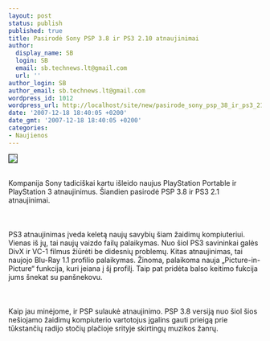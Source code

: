 ```yaml
---
layout: post
status: publish
published: true
title: Pasirodė Sony PSP 3.8 ir PS3 2.10 atnaujinimai
author:
  display_name: SB
  login: SB
  email: sb.technews.lt@gmail.com
  url: ''
author_login: SB
author_email: sb.technews.lt@gmail.com
wordpress_id: 1012
wordpress_url: http://localhost/site/new/pasirode_sony_psp_38_ir_ps3_210_atnaujinimai/
date: '2007-12-18 18:40:05 +0200'
date_gmt: '2007-12-18 18:40:05 +0200'
categories:
- Naujienos
---
```

<div class="imgright"><img src="http://tbn0.google.com/images?q=tbn:wjwB5i92sFNd_M:http://afcommercepro.com/withupgrades/images/Sony_logo0506.jpg" border="1"></div>
<p><br>Kompanija Sony tadiciškai kartu išleido naujus PlayStation Portable ir PlayStation 3 atnaujinimus. Šiandien pasirodė PSP 3.8 ir PS3 2.1 atnaujinimai.<br />
<br><br />
<br>PS3 atnaujinimas įveda keletą naujų savybių šiam žaidimų kompiuteriui. Vienas iš jų, tai naujų vaizdo failų palaikymas. Nuo šiol PS3 savininkai galės DivX ir VC-1 filmus žiūrėti be didesnių problemų. Kitas atnaujinimas, tai naujojo Blu-Ray 1.1 profilio palaikymas. Žinoma, palaikoma nauja „Picture-in-Picture“ funkcija, kuri įeiana į šį profilį. Taip pat pridėta balso keitimo fukcija jums šnekat su panšnekovu.<br />
<br><br />
<br>Kaip jau minėjome, ir PSP sulaukė atnaujinimo. PSP 3.8 versiją nuo šiol šios nešiojamo žaidimų kompiuterio vartotojus įgalins gauti prieigą prie tūkstančių radijo stočių plačioje srityje skirtingų muzikos žanrų.<br />
<br></p>
